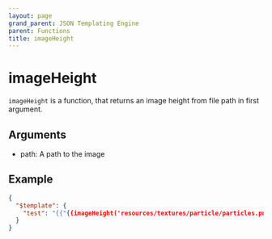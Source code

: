 ```yaml
---
layout: page
grand_parent: JSON Templating Engine
parent: Functions
title: imageHeight
---
```


# imageHeight

`imageHeight` is a function, that returns an image height from file path in first argument.

## Arguments

 - path: A path to the image

## Example

```json
{
  "$template": {
    "test": "{{"{{imageHeight('resources/textures/particle/particles.png')"}}}}"
  }
}
```